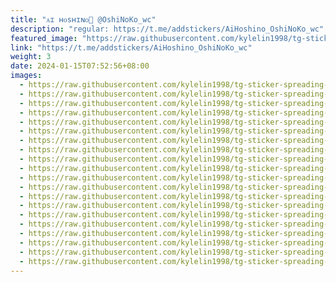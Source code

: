 ```yaml
---
title: "ᴀɪ ʜᴏsʜɪɴᴏ🌌 @OshiNoKo_wc"
description: "regular: https://t.me/addstickers/AiHoshino_OshiNoKo_wc"
featured_image: "https://raw.githubusercontent.com/kylelin1998/tg-sticker-spreading-worldwide-images/main/img/92adcf05-1134-4b8d-8566-a9136d85627d.jpg"
link: "https://t.me/addstickers/AiHoshino_OshiNoKo_wc"
weight: 3
date: 2024-01-15T07:52:56+08:00
images:
  - https://raw.githubusercontent.com/kylelin1998/tg-sticker-spreading-worldwide-images/main/img/92adcf05-1134-4b8d-8566-a9136d85627d.jpg
  - https://raw.githubusercontent.com/kylelin1998/tg-sticker-spreading-worldwide-images/main/img/d2dbd8ca-5e2b-41c1-acf1-e38d4827b75b.jpg
  - https://raw.githubusercontent.com/kylelin1998/tg-sticker-spreading-worldwide-images/main/img/3e750391-139f-4dc4-809b-b9974e648f70.jpg
  - https://raw.githubusercontent.com/kylelin1998/tg-sticker-spreading-worldwide-images/main/img/365e3ad2-9953-4625-a213-e22e16b61044.jpg
  - https://raw.githubusercontent.com/kylelin1998/tg-sticker-spreading-worldwide-images/main/img/dc22ac59-01c3-468d-af76-cec7c5c1db8d.jpg
  - https://raw.githubusercontent.com/kylelin1998/tg-sticker-spreading-worldwide-images/main/img/db3d84e3-a081-4e36-b461-7892f54309ef.jpg
  - https://raw.githubusercontent.com/kylelin1998/tg-sticker-spreading-worldwide-images/main/img/ee520c3d-6d28-4bb3-95c7-459b1c58f6f7.jpg
  - https://raw.githubusercontent.com/kylelin1998/tg-sticker-spreading-worldwide-images/main/img/6b4004e2-43d5-4a1a-8e29-0b4b1084e011.jpg
  - https://raw.githubusercontent.com/kylelin1998/tg-sticker-spreading-worldwide-images/main/img/02d9f50b-4696-4839-890c-22d3598dc764.jpg
  - https://raw.githubusercontent.com/kylelin1998/tg-sticker-spreading-worldwide-images/main/img/604736de-f657-4872-8888-abad071402d6.jpg
  - https://raw.githubusercontent.com/kylelin1998/tg-sticker-spreading-worldwide-images/main/img/ff9d72ff-b4ee-452a-a1ba-d530c5e256bc.jpg
  - https://raw.githubusercontent.com/kylelin1998/tg-sticker-spreading-worldwide-images/main/img/6b8d26d5-5f47-48e6-ae5b-d10023ad8269.jpg
  - https://raw.githubusercontent.com/kylelin1998/tg-sticker-spreading-worldwide-images/main/img/040ee0a4-3d48-4cf6-bb70-7fd4ccbf8987.jpg
  - https://raw.githubusercontent.com/kylelin1998/tg-sticker-spreading-worldwide-images/main/img/02100ef9-c61c-4360-9654-c88d56110282.jpg
  - https://raw.githubusercontent.com/kylelin1998/tg-sticker-spreading-worldwide-images/main/img/bb09d86e-76dc-486f-9a89-afba70f59f5e.jpg
  - https://raw.githubusercontent.com/kylelin1998/tg-sticker-spreading-worldwide-images/main/img/30e4aa29-703b-4c8f-a28f-5d911d6d2267.jpg
  - https://raw.githubusercontent.com/kylelin1998/tg-sticker-spreading-worldwide-images/main/img/3dd44b08-f985-42d4-89a7-fc37e082030d.jpg
  - https://raw.githubusercontent.com/kylelin1998/tg-sticker-spreading-worldwide-images/main/img/6201fda5-6155-41f3-bb42-64a4d219a1d8.jpg
  - https://raw.githubusercontent.com/kylelin1998/tg-sticker-spreading-worldwide-images/main/img/86501002-7037-4942-86e0-5846eaa0aa92.jpg
  - https://raw.githubusercontent.com/kylelin1998/tg-sticker-spreading-worldwide-images/main/img/5a9c419d-3166-4850-b2fd-85c5ad89c0a5.jpg
---
```

